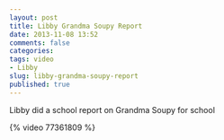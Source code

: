 ```yaml
---
layout: post
title: Libby Grandma Soupy Report
date: 2013-11-08 13:52
comments: false
categories:
tags: video
- Libby
slug: libby-grandma-soupy-report
published: true
---
```

Libby did a school report on Grandma Soupy for school

{% video 77361809 %}
